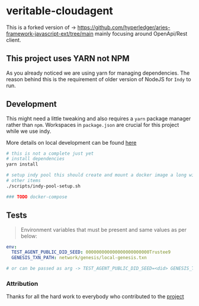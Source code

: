# veritable-cloudagent

This is a forked version of -> https://github.com/hyperledger/aries-framework-javascript-ext/tree/main mainly focusing around OpenApi/Rest client.

## This project uses YARN not NPM
As you already noticed we are using yarn for managing dependencies. The reason behind this is the requirement of older version of NodeJS for `Indy` to run.

## Development
This might need a little tweaking and also requires a `yarn` package manager rather than `npm`. Workspaces in `package.json` are crucial for this project while we use indy.

More details on local development can be found [here](https://github.com/hyperledger/aries-framework-javascript/blob/main/DEVREADME.md)


```sh
# this is not a complete just yet
# install dependencies
yarn install

# setup indy pool this should create and mount a docker image a long with
# other items
./scripts/indy-pool-setup.sh

### TODO docker-compose
```

## Tests
> Environment variables that must be present and same values as per below:
```yml
env:
  TEST_AGENT_PUBLIC_DID_SEED: 000000000000000000000000Trustee9
  GENESIS_TXN_PATH: network/genesis/local-genesis.txn

# or can be passed as arg -> TEST_AGENT_PUBLIC_DID_SEED=<did> GENESIS_TXN_PATH=<path> yarn test rest --coverage
```

### Attribution
Thanks for all the hard work to everybody who contributed to the [project](https://github.com/hyperledger/aries-framework-javascript-ext/tree/main)
